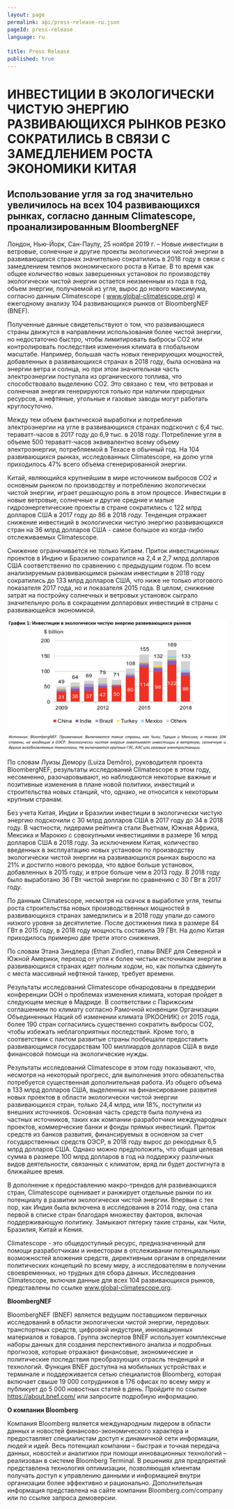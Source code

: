 ```yaml
---
layout: page
permalink: api/press-release-ru.json
pageId: press-release
language: ru

title: Press Release
published: true
---
```


# ИНВЕСТИЦИИ В ЭКОЛОГИЧЕСКИ ЧИСТУЮ ЭНЕРГИЮ РАЗВИВАЮЩИХСЯ РЫНКОВ РЕЗКО СОКРАТИЛИСЬ В СВЯЗИ С ЗАМЕДЛЕНИЕМ РОСТА ЭКОНОМИКИ КИТАЯ

## Использование угля за год значительно увеличилось на всех 104 развивающихся рынках, согласно данным Climatescope,  проанализированным BloombergNEF 

Лондон, Нью-Йорк, Сан-Паулу, 25 ноября 2019 г. – Новые инвестиции в ветровые, солнечные и другие проекты экологически чистой энергии в развивающихся странах значительно сократились в 2018 году в связи с замедлением темпов экономического роста в Китае. В то время как общее количество новых завершенных установок по производству экологически чистой энергии остается неизменным из года в год, объем энергии, получаемой из угля, вырос до нового максимума, согласно данным Climatescope ( www.global-climatescope.org) и ежегодному анализу 104 развивающихся рынков от BloombergNEF (BNEF). 

Полученные данные свидетельствуют о том, что развивающиеся страны движутся в направлении использования более чистой энергии, но недостаточно быстро, чтобы лимитировать выбросы СО2 или контролировать последствия изменения климата в глобальном масштабе. Например, большая часть новых генерирующих мощностей, добавленных в развивающихся странах в 2018 году, была основана на энергии ветра и солнца, но при этом значительная часть электроэнергии поступала из органического топлива, что способствовало выделению СО2. Это связано с тем, что ветровая и солнечная энергия генерируются только при наличии природных ресурсов, а нефтяные, угольные и газовые заводы могут работать круглосуточно.

Между тем объем фактической выработки и потребления электроэнергии на угле в развивающихся странах подскочил с 6,4 тыс. тераватт-часов в 2017 году до 6,9 тыс. в 2018 году. Потребление угля в объеме 500 тераватт-часов эквивалентно всему объему электроэнергии, потребляемой в Техасе в обычный год. На 104 развивающихся рынках, исследованных Climatescope, на долю угля приходилось 47% всего объема сгенерированной энергии. 

Китай, являющийся крупнейшим в мире источником выбросов CO2 и основным рынком по производству и потреблению экологически чистой энергии, играет решающую роль в этом процессе. Инвестиции в новые ветровые, солнечные и другие средние и малые гидроэнергетические проекты в стране сократились с 122 млрд долларов США в 2017 году до 86 в 2018 году. Тенденция отражает снижение инвестиций в экологически чистую энергию развивающихся стран на 36 млрд долларов США - самое большое из когда-либо отслеживаемых Climatescope.

Снижение ограничивается не только Китаем. Приток инвестиционных проектов в Индию и Бразилию сократился на 2,4 и 2,7 млрд долларов США соответственно по сравнению с предыдущим годом. По всем анализируемым развивающимся рынкам инвестиции в 2018 году сократились до 133 млрд долларов США, что ниже не только итогового показателя 2017 года, но и показателя 2015 года. В целом, снижение затрат на постройку солнечных и ветровых установок сыграло значительную роль в сокращении долларовых инвестиций в страны с развивающейся экономикой. 

![Figure 1](/assets/images/content/press-release/PR_Fig1_Russian.png)

По словам Луизы Демору (Luiza Demôro), руководителя проекта BloombergNEF, результаты исследований Climatescope в этом году, несомненно, разочаровывают, но наблюдаются некоторые важные и позитивные изменения в плане новой политики, инвестиций и строительства новых станций, что, однако, не относится к некоторым крупным странам.

Без учета Китая, Индии и Бразилии инвестиции в экологически чистую энергию подскочили с 30 млрд долларов США в 2017 году до 34 в 2018 году. В частности, лидерами рейтинга стали Вьетнам, Южная Африка, Мексика и Марокко с совокупными инвестициями в размере 16 млрд долларов США в 2018 году. За исключением Китая, количество введенных в эксплуатацию новых установок по производству экологически чистой энергии на развивающихся рынках выросло на 21% и достигло нового рекорда, что вдвое больше установок, добавленных в 2015 году, и втрое больше чем в 2013 году. В 2018 году было выработано 36 ГВт чистой энергии по сравнению с 30 ГВт в 2017 году. 

По данным Climatescope, несмотря на скачок в выработке угля, темпы роста строительства новых производственных мощностей в развивающихся странах замедлились и в 2018 году упали до самого низкого уровня за десятилетие. После достижения пика в размере 84 ГВт в 2015 году, в 2018 году мощность составила 39 ГВт. На долю Китая приходилось примерно две трети этого снижения. 

По словам Этана Зиндлера (Ethan Zindler), главы BNEF для Северной и Южной Америки, переход от угля к более чистым источникам энергии в развивающихся странах идет полным ходом, но, как попытка сдвинуть с места массивный нефтяной танкер, требует времени.

Результаты исследований Climatescope обнародованы в преддверии конференции ООН о проблемах изменения климата, которая пройдет в следующем месяце в Мадриде. В соответствии с Парижским соглашением по климату согласно Рамочной конвенции Организации Объединенных Наций об изменении климата (РКООНИК) от 2015 года, более 190 стран согласились существенно сократить выбросы CO2, чтобы избежать неблагоприятных последствий. Кроме того, в соответствии с пактом развитые страны пообещали предоставить развивающимся государствам 100 миллиардов долларов США в виде финансовой помощи на экологические нужды. 

Результаты исследований Climatescope в этом году показывают, что, несмотря на некоторый прогресс, для выполнения этого обязательства потребуется существенная дополнительная работа.  Из общего объема в 133 млрд долларов США, выделенных на финансирование развития новых проектов в области экологически чистой энергии развивающихся стран, только 24,4 млрд, или 18%, поступили из внешних источников. Основная часть средств была получена из частных источников, таких как компании-разработчики международных проектов, коммерческие банки и фонды прямых инвестиций. Приток средств из банков развития, финансируемых в основном за счет государственных средств ОЭСР, в 2018 году вырос до рекордных 6,5 млрд долларов США. Однако можно предположить, что общая целевая сумма в размере 100 млрд долларов в год на поддержку различных видов деятельности, связанных с климатом, вряд ли будет достигнута в ближайшее время. 

В дополнение к предоставлению макро-трендов для развивающихся стран, Climatescope оценивает и ранжирует отдельные рынки по их потенциалу в развитии экологически чистой энергии. Впервые с тех пор, как Индия была включена в исследования в 2014 году, она стала первой в списке стран благодаря множеству факторов, включая поддерживающую политику. Замыкают пятерку такие страны, как Чили, Бразилия, Китай и Кения.

Climatescope - это общедоступный ресурс, предназначенный для помощи разработчикам и инвесторам в отслеживании потенциальных возможностей вложения средств, директивным органам в определении политических концепций по всему миру, а исследователям в получении своевременных, но трудных для сбора данных. Исследования Climatescope, включая данные для всех 104 развивающихся рынков, представлены по ссылке www.global-climatescope.org.

**BloombergNEF**

BloombergNEF (BNEF) является ведущим поставщиком первичных исследований в области экологически чистой энергии, передовых транспортных средств, цифровой индустрии, инновационных материалов и товаров. Группа экспертов BNEF использует комплексные наборы данных для создания перспективного анализа и подробных прогнозов, которые отражают финансовые, экономические и политические последствия преобразующих отрасль тенденций и технологий.  Функция BNEF доступна на мобильных устройствах и терминале и поддерживается сетью специалистов Bloomberg, которая включает свыше 19 000 сотрудников в 176 офисах по всему миру и публикует до 5 000 новостных статей в день. Пройдите по ссылке https://about.bnef.com/ или запросите подробную информацию.

**О компании Bloomberg**

Компания Bloomberg является международным лидером в области данных и новостей финансово-экономического характера и предоставляет специалистам доступ к динамичной сети информации, людей и идей. Весь потенциал компании – быстрая и точная передача данных, новостей и аналитики при помощи инновационных технологий – реализован в системе Bloomberg Terminal. В решениях для предприятий представлена технология оптимизации, позволяющая клиентам получать доступ к управлению данными и информацией внутри организации более эффективно и рационально. Дополнительная информация представлена на сайте компании Bloomberg.com/company или по ссылке запроса демоверсии.
